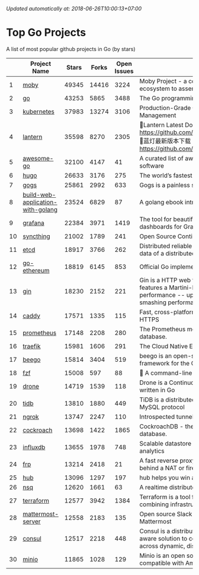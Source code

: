 *Updated automatically at: 2018-06-26T10:00:13+07:00* 
# Top Go Projects
A list of most popular github projects in Go (by stars)

|    | Project Name | Stars | Forks | Open Issues | Description |
| -- | ------------ | ----- | ----- | ----------- | ----------- |
| 1 | [moby](https://github.com/moby/moby) | 49345 | 14416 | 3224 | Moby Project - a collaborative project for the container ecosystem to assemble container-based systems |
| 2 | [go](https://github.com/golang/go) | 43253 | 5865 | 3488 | The Go programming language |
| 3 | [kubernetes](https://github.com/kubernetes/kubernetes) | 37983 | 13274 | 3106 | Production-Grade Container Scheduling and Management |
| 4 | [lantern](https://github.com/getlantern/lantern) | 35598 | 8270 | 2305 | 🔴Lantern Latest Download https://github.com/getlantern/lantern/releases/tag/latest 🔴蓝灯最新版本下载 https://github.com/getlantern/forum/issues/833 🔴  |
| 5 | [awesome-go](https://github.com/avelino/awesome-go) | 32100 | 4147 | 41 | A curated list of awesome Go frameworks, libraries and software |
| 6 | [hugo](https://github.com/gohugoio/hugo) | 26633 | 3176 | 275 | The world’s fastest framework for building websites. |
| 7 | [gogs](https://github.com/gogs/gogs) | 25861 | 2992 | 633 | Gogs is a painless self-hosted Git service. |
| 8 | [build-web-application-with-golang](https://github.com/astaxie/build-web-application-with-golang) | 23524 | 6829 | 87 | A golang ebook intro how to build a web with golang |
| 9 | [grafana](https://github.com/grafana/grafana) | 22384 | 3971 | 1419 | The tool for beautiful monitoring and metric analytics & dashboards for Graphite, InfluxDB & Prometheus & More |
| 10 | [syncthing](https://github.com/syncthing/syncthing) | 21002 | 1789 | 241 | Open Source Continuous File Synchronization |
| 11 | [etcd](https://github.com/coreos/etcd) | 18917 | 3766 | 262 | Distributed reliable key-value store for the most critical data of a distributed system |
| 12 | [go-ethereum](https://github.com/ethereum/go-ethereum) | 18819 | 6145 | 853 | Official Go implementation of the Ethereum protocol |
| 13 | [gin](https://github.com/gin-gonic/gin) | 18230 | 2152 | 221 | Gin is a HTTP web framework written in Go (Golang). It features a Martini-like API with much better performance -- up to 40 times faster. If you need smashing performance, get yourself some Gin. |
| 14 | [caddy](https://github.com/mholt/caddy) | 17571 | 1335 | 115 | Fast, cross-platform HTTP/2 web server with automatic HTTPS |
| 15 | [prometheus](https://github.com/prometheus/prometheus) | 17148 | 2208 | 280 | The Prometheus monitoring system and time series database. |
| 16 | [traefik](https://github.com/containous/traefik) | 15981 | 1606 | 291 | The Cloud Native Edge Router |
| 17 | [beego](https://github.com/astaxie/beego) | 15814 | 3404 | 519 | beego is an open-source, high-performance web framework for the Go programming language. |
| 18 | [fzf](https://github.com/junegunn/fzf) | 15008 | 597 | 88 | :cherry_blossom: A command-line fuzzy finder |
| 19 | [drone](https://github.com/drone/drone) | 14719 | 1539 | 118 | Drone is a Continuous Delivery platform built on Docker, written in Go |
| 20 | [tidb](https://github.com/pingcap/tidb) | 13810 | 1880 | 449 | TiDB is a distributed HTAP database compatible with the MySQL protocol  |
| 21 | [ngrok](https://github.com/inconshreveable/ngrok) | 13747 | 2247 | 110 | Introspected tunnels to localhost |
| 22 | [cockroach](https://github.com/cockroachdb/cockroach) | 13698 | 1422 | 1865 | CockroachDB - the open source, cloud-native SQL database. |
| 23 | [influxdb](https://github.com/influxdata/influxdb) | 13655 | 1978 | 748 | Scalable datastore for metrics, events, and real-time analytics |
| 24 | [frp](https://github.com/fatedier/frp) | 13214 | 2418 | 21 | A fast reverse proxy to help you expose a local server behind a NAT or firewall to the internet. |
| 25 | [hub](https://github.com/github/hub) | 13096 | 1297 | 197 | hub helps you win at git. |
| 26 | [nsq](https://github.com/nsqio/nsq) | 12620 | 1661 | 63 | A realtime distributed messaging platform |
| 27 | [terraform](https://github.com/hashicorp/terraform) | 12577 | 3942 | 1384 | Terraform is a tool for building, changing, and combining infrastructure safely and efficiently. |
| 28 | [mattermost-server](https://github.com/mattermost/mattermost-server) | 12558 | 2183 | 135 | Open source Slack-alternative in Golang and React - Mattermost |
| 29 | [consul](https://github.com/hashicorp/consul) | 12517 | 2218 | 448 | Consul is a distributed, highly available, and data center aware solution to connect and configure applications across dynamic, distributed infrastructure. |
| 30 | [minio](https://github.com/minio/minio) | 11865 | 1028 | 129 | Minio is an open source object storage server compatible with Amazon S3 APIs |
